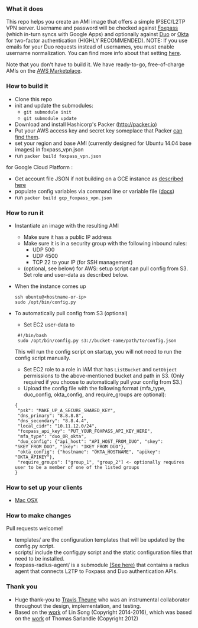 ### What it does

This repo helps you create an AMI image that offers a simple IPSEC/L2TP VPN server. Username and password will be checked against [Foxpass](https://www.foxpass.com) (which in-turn syncs with Google Apps) and optionally against [Duo](https://www.duo.com) or [Okta](https://www.okta.com) for two-factor authentication (HIGHLY RECOMMENDED). NOTE: If you use emails for your Duo requests instead of usernames, you must enable username normalization. You can find more info about that setting [here](https://duo.com/docs/creating_applications#username-normalization).

Note that you don't have to build it. We have ready-to-go, free-of-charge AMIs on the [AWS Marketplace](https://aws.amazon.com/marketplace/pp/B01HMLVKPS).

### How to build it

* Clone this repo
* init and update the submodules:
  * `git submodule init`
  * `git submodule update`
* Download and install Hashicorp's Packer (http://packer.io)
* Put your AWS access key and secret key someplace that Packer [can find them](https://www.packer.io/docs/builders/amazon.html#specifying-amazon-credentials).
* set your region and base AMI (currently designed for Ubuntu 14.04 base images) in foxpass_vpn.json
* run `packer build foxpass_vpn.json`

for Google Cloud Platform :

* Get account file JSON if not building on a GCE instance as [described here](https://www.packer.io/docs/builders/googlecompute.html)
* populate config variables via command line or variable file ([docs](https://www.packer.io/docs/templates/user-variables.html))
* run `packer build gcp_foxpass_vpn.json`

### How to run it

* Instantiate an image with the resulting AMI
  * Make sure it has a public IP address
  * Make sure it is in a security group with the following inbound rules:
    * UDP 500
    * UDP 4500
    * TCP 22 to your IP (for SSH management)
  * (optional, see below) for AWS: setup script can pull config from S3. Set role and user-data as described below.

* When the instance comes up

  ```
  ssh ubuntu@<hostname-or-ip>
  sudo /opt/bin/config.py
  ```

* To automatically pull config from S3 (optional)
  * Set EC2 user-data to

   ```
    #!/bin/bash
    sudo /opt/bin/config.py s3://bucket-name/path/to/config.json
   ```
   This will run the config script on startup, you will not need to run the config script manually.

  * Set EC2 role to a role in IAM that has `ListBucket` and `GetObject` permissions to the above-mentioned bucket and path in S3. (Only required if you choose to automatically pull your config from S3.)
  * Upload the config file with the following format (mfa_type, duo_config, okta_config, and require_groups are optional):

   ```
   {
    "psk": "MAKE_UP_A_SECURE_SHARED_KEY",
    "dns_primary": "8.8.8.8",
    "dns_secondary": "8.8.4.4",
    "local_cidr": "10.11.12.0/24",
    "foxpass_api_key": "PUT_YOUR_FOXPASS_API_KEY_HERE",
    "mfa_type": "duo_OR_okta",
    "duo_config": {"api_host": "API_HOST_FROM_DUO", "skey": "SKEY_FROM_DUO", "ikey": "IKEY_FROM_DUO"},
    "okta_config": {"hostname": "OKTA_HOSTNAME", "apikey": "OKTA_APIKEY"},
    "require_groups": ["group_1", "group_2"] <- optionally requires user to be a member of one of the listed groups
   }
   ```

### How to set up your clients

* [Mac OSX](https://foxpass.readme.io/docs/foxpass-ipsec-vpn-macosx)

### How to make changes

Pull requests welcome!

* templates/ are the configuration templates that will be updated by the config.py script.
* scripts/ include the config.py script and the static configuration files that need to be installed.
* foxpass-radius-agent/ is a submodule [(See here)](https://github.com/foxpass/foxpass-radius-agent) that contains a radius agent that connects L2TP to Foxpass and Duo authentication APIs.

### Thank you
* Huge thank-you to [Travis Theune](https://github.com/ttheune) who was an instrumental collaborator throughout the design, implementation, and testing.
* Based on the [work](https://github.com/hwdsl2/setup-ipsec-vpn/blob/master/vpnsetup.sh) of Lin Song (Copyright 2014-2016), which was based on the [work](https://github.com/sarfata/voodooprivacy/blob/master/voodoo-vpn.sh) of Thomas Sarlandie (Copyright 2012)
